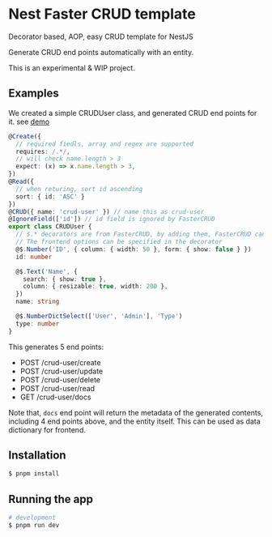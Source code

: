 # Nest Faster CRUD template
Decorator based, AOP, easy CRUD template for NestJS

Generate CRUD end points automatically with an entity.

This is an experimental & WIP project.

## Examples
We created a simple CRUDUser class, and generated CRUD end points for it.
see [demo](https://github.com/bkmashiro/nest-faster-crud/blob/main/src/modules/faster-curd/demo/CRUDUser.entity.ts)
```ts
@Create({
  // required fiedls, array and regex are supported
  requires: /.*/,
  // will check name.length > 3
  expect: (x) => x.name.length > 3, 
}) 
@Read({ 
  // when returing, sort id ascending
  sort: { id: 'ASC' } 
})
@CRUD({ name: 'crud-user' }) // name this as crud-user
@IgnoreField(['id']) // id field is ignored by FasterCRUD
export class CRUDUser {
  // $.* decorators are from FasterCRUD, by adding them, FasterCRUD can track them in validation, search, etc.
  // The frontend options can be specified in the decorator
  @$.Number('ID', { column: { width: 50 }, form: { show: false } })
  id: number

  @$.Text('Name', {
    search: { show: true },
    column: { resizable: true, width: 200 },
  })
  name: string

  @$.NumberDictSelect(['User', 'Admin'], 'Type')
  type: number
}
```

This generates 5 end points:
- POST /crud-user/create
- POST /crud-user/update
- POST /crud-user/delete
- POST /crud-user/read
- GET /crud-user/docs

Note that, `docs` end point will return the metadata of the generated contents, including 4 end points above, and the entity itself. This can be used as data dictionary for frontend.

## Installation

```bash
$ pnpm install
```

## Running the app

```bash
# development
$ pnpm run dev
```

